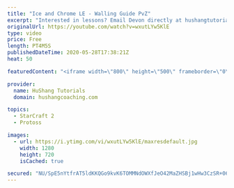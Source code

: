 ```yaml
---
title: "Ice and Chrome LE - Walling Guide PvZ"
excerpt: "Interested in lessons? Email Devon directly at hushangtutorials@outlook.com ------------------------------------------------------------------------------------------------------- Want to support HuShang Tutorials directly? Patreon is a website where you can contribute a monthly donation that will help"
originalUrl: https://youtube.com/watch?v=wxutLYw5KlE
type: video
price: Free
length: PT4M5S
publishedDateTime: 2020-05-28T17:38:21Z
heat: 50

featuredContent: "<iframe width=\"800\" height=\"500\" frameborder=\"0\" src=\"https://www.youtube.com/embed/wxutLYw5KlE\" allow=\"accelerometer; autoplay; encrypted-media; gyroscope; picture-in-picture\" allowfullscreen></iframe>"

provider:
  name: HuShang Tutorials
  domain: hushangcoaching.com

topics:
  - StarCraft 2
  - Protoss

images:
  - url: https://i.ytimg.com/vi/wxutLYw5KlE/maxresdefault.jpg
    width: 1280
    height: 720
    isCached: true

secured: "NU/SpE5nYtfrAT5ldKKQGo9kvK6TOMMNdOWXfJeO42MaZHSBj1wHw3CzSR+06TzFsCwH9U+PXaFuNQZsE/aVq5zZScxoepoEG74OEGDm6FSyoKAxzdHbZVzR9ccaBDOD10v+ct1sBE8r/9+2ZdmEXUpv5L13XO6IaHjBJ8KQHVE0M94PdpaEAUGdy+47MhhOtFFuO9Ab+fwAacu12w+I7cSyb3iVTAo50F+SAJAVRIO7PydGPEFbLZ3AIEqqINV2T/v9LaDmpya9fKPrwY9GD8u2gzU5WFPFc4/mpcBt8IH6Ud7JkHbTjwhNtzheW1b3RiMxv15h+Io7dFbE2rRn+UHwfL5yniCorlT6EOhmKcjMe6NArOQwfdtvbNDW8q2EwT4dS5XdaB19xH90ptVstlkXkkN47u3pelGfrdoe4z4=;TAZM1og61hcqlV/hjXJuKQ=="
---
```


